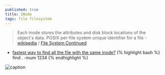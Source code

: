```yaml
---
published: true
title: INode
tags: file filesystem
---
```

> Each inode stores the attributes and disk block locations of the object's data. POSIX per-file system unique identifier for a file - [wikipedia](https://en.wikipedia.org/wiki/Inode) / [File System Continued](http://web.cs.ucla.edu/classes/winter16/cs111/scribe/12d/index.html)

- [fastest way to find all the file with the same inode?](https://stackoverflow.com/questions/1340263/what-is-the-fastest-way-to-find-all-the-file-with-the-same-inode)
{% highlight bash %}
find . -inum 1234
{% endhighlight %}

![caption](http://web.cs.ucla.edu/classes/winter16/cs111/scribe/12d/img/Inode_Entry.png)
